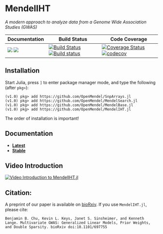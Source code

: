 # MendelIHT

*A modern approach to analyze data from a Genome Wide Association Studies (GWAS)*

| **Documentation** | **Build Status** | **Code Coverage**  |
|-------------------|------------------|--------------------|
| [![](https://img.shields.io/badge/docs-latest-blue.svg)](https://OpenMendel.github.io/MendelIHT.jl/latest) [![](https://img.shields.io/badge/docs-stable-blue.svg)](https://OpenMendel.github.io/MendelIHT.jl/stable) | [![Build Status](https://travis-ci.org/biona001/MendelIHT.jl.svg?branch=master)](https://travis-ci.org/biona001/MendelIHT.jl) [![Build status](https://ci.appveyor.com/api/projects/status/s7dxx48g1ol9hqi0?svg=true)](https://ci.appveyor.com/project/biona001/mendeliht-jl) | [![Coverage Status](https://coveralls.io/repos/github/biona001/MendelIHT.jl/badge.svg)](https://coveralls.io/github/biona001/MendelIHT.jl)  [![codecov](https://codecov.io/gh/biona001/MendelIHT.jl/branch/master/graph/badge.svg)](https://codecov.io/gh/biona001/MendelIHT.jl)

## Installation

Start Julia, press `]` to enter package manager mode, and type the following (after `pkg>`):
```
(v1.0) pkg> add https://github.com/OpenMendel/SnpArrays.jl
(v1.0) pkg> add https://github.com/OpenMendel/MendelSearch.jl
(v1.0) pkg> add https://github.com/OpenMendel/MendelBase.jl
(v1.0) pkg> add https://github.com/OpenMendel/MendelIHT.jl
```
The order of installation is important!

## Documentation

+ [**Latest**](https://OpenMendel.github.io/MendelIHT.jl/latest/)
+ [**Stable**](https://OpenMendel.github.io/MendelIHT.jl/stable/)

## Video Introduction

[![Video Introduction to MendelIHT.jl](https://github.com/OpenMendel/MendelIHT.jl/blob/master/figures/video_intro.png)](https://www.youtube.com/watch?v=UPIKafShwFw)

## Citation:

A preprint of our paper is available on [bioRxiv](https://www.biorxiv.org/content/10.1101/697755v1). If you use `MendelIHT.jl`, please cite:

```
Benjamin B. Chu, Kevin L. Keys, Janet S. Sinsheimer, and Kenneth Lange. Multivariate GWAS: Generalized Linear Models, Prior Weights, and Double Sparsity. bioRxiv doi:10.1101/697755
```
